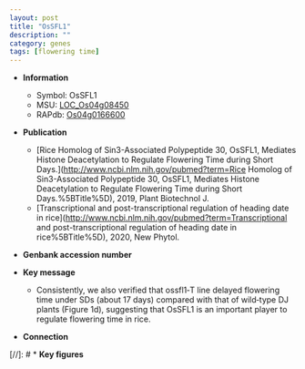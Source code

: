 ```yaml
---
layout: post
title: "OsSFL1"
description: ""
category: genes
tags: [flowering time]
---
```


* **Information**  
    + Symbol: OsSFL1  
    + MSU: [LOC_Os04g08450](http://rice.uga.edu/cgi-bin/ORF_infopage.cgi?orf=LOC_Os04g08450)  
    + RAPdb: [Os04g0166600](http://rapdb.dna.affrc.go.jp/viewer/gbrowse_details/irgsp1?name=Os04g0166600)  

* **Publication**  
    + [Rice Homolog of Sin3-Associated Polypeptide 30, OsSFL1, Mediates Histone Deacetylation to Regulate Flowering Time during Short Days.](http://www.ncbi.nlm.nih.gov/pubmed?term=Rice Homolog of Sin3-Associated Polypeptide 30, OsSFL1, Mediates Histone Deacetylation to Regulate Flowering Time during Short Days.%5BTitle%5D), 2019, Plant Biotechnol J.
    + [Transcriptional and post-transcriptional regulation of heading date in rice](http://www.ncbi.nlm.nih.gov/pubmed?term=Transcriptional and post-transcriptional regulation of heading date in rice%5BTitle%5D), 2020, New Phytol.

* **Genbank accession number**  

* **Key message**  
    + Consistently, we also verified that ossfl1‐T line delayed flowering time under SDs (about 17 days) compared with that of wild‐type DJ plants (Figure 1d), suggesting that OsSFL1 is an important player to regulate flowering time in rice.

* **Connection**  

[//]: # * **Key figures**  


